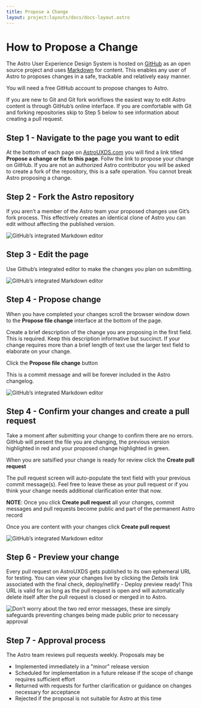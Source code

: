 ```yaml
---
title: Propose a Change
layout: project:layouts/docs/docs-layout.astro
---
```


# How to Propose a Change

The Astro User Experience Design System is hosted on [GitHub](https://github.com) as an open source project and uses [Markdown](https://guides.github.com/features/mastering-markdown/) for content. This enables any user of Astro to proposes changes in a safe, trackable and relatively easy manner.

You will need a free GitHub account to propose changes to Astro.

If you are new to Git and Git fork workflows the easiest way to edit Astro content is through GitHub’s online interface. If you are comfortable with Git and forking repositories skip to Step 5 below to see information about creating a pull request.

## Step 1 - Navigate to the page you want to edit

At the bottom of each page on [AstroUXDS.com](https://astrouxds.com) you will find a link titled **Propose a change or fix to this page**. Follw the link to propose your change on GitHub. If you are not an authorized Astro contributor you will be asked to create a fork of the repository, this is a safe operation. You cannot break Astro proposing a change.

## Step 2 - Fork the Astro repository

If you aren’t a member of the Astro team your proposed changes use Git’s fork process. This effectively creates an identical clone of Astro you can edit without affecting the published version.

![GitHub’s integrated Markdown editor](/img/community/step-1.png)

## Step 3 - Edit the page

Use Github’s integrated editor to make the changes you plan on submitting.

![GitHub’s integrated Markdown editor](/img/community/step-2.png)

## Step 4 - Propose change

When you have completed your changes scroll the browser window down to the **Propose file change** interface at the bottom of the page.

Create a brief description of the change you are proposing in the first field. This is required. Keep this description informative but succinct. If your change requires more than a brief length of text use the larger text field to elaborate on your change.

Click the **Propose file change** button

This is a commit message and will be forever included in the Astro changelog.

![GitHub’s integrated Markdown editor](/img/community/step-3.png)

## Step 4 - Confirm your changes and create a pull request

Take a moment after submitting your change to confirm there are no errors. GitHub will present the file you are changing, the previous version highlighted in red and your proposed change highlighted in green.

When you are satsified your change is ready for review click the **Create pull request**

The pull request screen will auto-populate the text field with your previous commit message(s). Feel free to leave these as your pull request or if you think your change needs additional clarification enter that now.

**NOTE**: Once you click **Create pull request** all your changes, commit messages and pull requests become public and part of the permanent Astro record

Once you are content with your changes click **Create pull request**

![GitHub’s integrated Markdown editor](/img/community/step-4.png)

## Step 6 - Preview your change

Every pull request on AstroUXDS gets published to its own ephemeral URL for testing. You can view your changes live by clicking the _Details_ link associated with the final check, deploy/netlify - Deploy preview ready! This URL is valid for as long as the pull request is open and will automatically delete itself after the pull request is closed or merged in to Astro.

![Don’t worry about the two red error messages, these are simply safeguards preventing changes being made public prior to necessary approval](/img/community/step-6.png)

## Step 7 - Approval process

The Astro team reviews pull requests weekly. Proposals may be

- Implemented immediately in a "minor" release version
- Scheduled for implementation in a future release if the scope of change requires sufficient effort
- Returned with requests for further clarification or guidance on changes necessary for acceptance
- Rejected if the proposal is not suitable for Astro at this time
